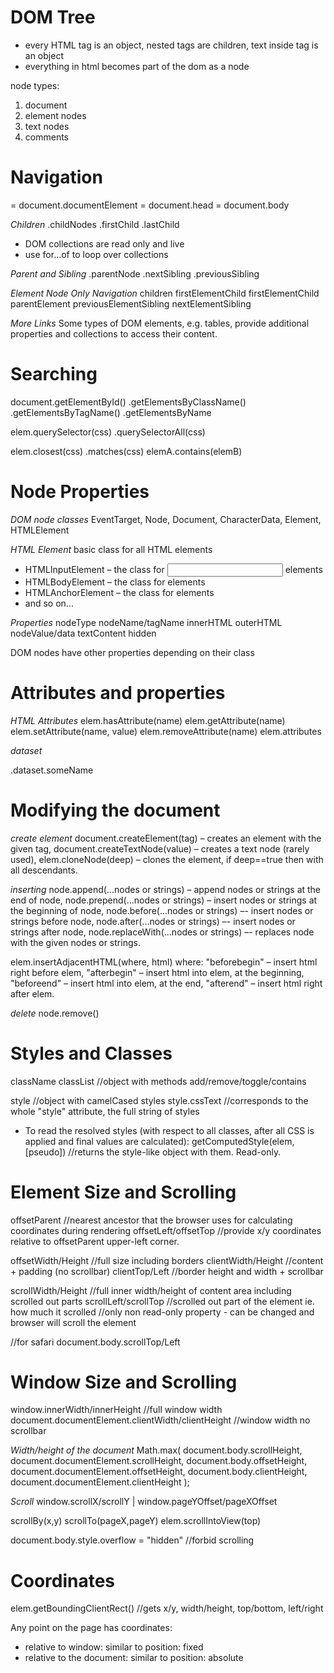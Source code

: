 # DOM Tree
- every HTML tag is an object, nested tags are children, text inside tag is an object
- everything in html becomes part of the dom as a node

node types:
1. document
2. element nodes
3. text nodes
4. comments

# Navigation
<html> = document.documentElement
<head> = document.head
<body> = document.body

*Children*
.childNodes 
.firstChild .lastChild  

- DOM collections are read only and live
- use for...of to loop over collections

*Parent and Sibling*
.parentNode
.nextSibling .previousSibling

*Element Node Only Navigation*
children 
firstElementChild firstElementChild
parentElement
previousElementSibling nextElementSibling 

*More Links*
Some types of DOM elements, e.g. tables, provide additional properties and collections to access their content.

# Searching
document.getElementById() .getElementsByClassName() .getElementsByTagName() .getElementsByName

elem.querySelector(css) .querySelectorAll(css) 

elem.closest(css) .matches(css)
elemA.contains(elemB)

# Node Properties
*DOM node classes*
EventTarget, Node, Document, CharacterData, Element, HTMLElement

*HTML Element*
basic class for all HTML elements
- HTMLInputElement – the class for <input> elements
- HTMLBodyElement – the class for <body> elements
- HTMLAnchorElement – the class for <a> elements
- and so on...

*Properties*
nodeType
nodeName/tagName
innerHTML
outerHTML
nodeValue/data
textContent
hidden

DOM nodes have other properties depending on their class

# Attributes and properties
*HTML Attributes*
elem.hasAttribute(name)
elem.getAttribute(name)
elem.setAttribute(name, value)
elem.removeAttribute(name)
elem.attributes

*dataset*
<div data-some-name="something">
.dataset.someName

# Modifying the document
*create element*
document.createElement(tag) – creates an element with the given tag,
document.createTextNode(value) – creates a text node (rarely used),
elem.cloneNode(deep) – clones the element, if deep==true then with all descendants.

*inserting*
node.append(...nodes or strings) – append nodes or strings at the end of node,
node.prepend(...nodes or strings) – insert nodes or strings at the beginning of node,
node.before(...nodes or strings) –- insert nodes or strings before node,
node.after(...nodes or strings) –- insert nodes or strings after node,
node.replaceWith(...nodes or strings) –- replaces node with the given nodes or strings.

elem.insertAdjacentHTML(where, html)
where:
"beforebegin" – insert html right before elem,
"afterbegin" – insert html into elem, at the beginning,
"beforeend" – insert html into elem, at the end,
"afterend" – insert html right after elem.

*delete*
node.remove()

# Styles and Classes
className 
classList       //object with methods add/remove/toggle/contains

style           //object with camelCased styles
style.cssText   //corresponds to the whole "style" attribute, the full string of styles

- To read the resolved styles (with respect to all classes, after all CSS is applied and final values are calculated):
getComputedStyle(elem, [pseudo])  //returns the style-like object with them. Read-only.


# Element Size and Scrolling
offsetParent          //nearest ancestor that the browser uses for calculating coordinates during rendering
offsetLeft/offsetTop  //provide x/y coordinates relative to offsetParent upper-left corner.

offsetWidth/Height    //full size including borders
clientWidth/Height    //content + padding (no scrollbar)
clientTop/Left        //border height and width + scrollbar

scrollWidth/Height    //full inner width/height of content area including scrolled out parts
scrollLeft/scrollTop  //scrolled out part of the element ie. how much it scrolled
                      //only non read-only property - can be changed and browser will scroll the element

//for safari
document.body.scrollTop/Left 

# Window Size and Scrolling
window.innerWidth/innerHeight                       //full window width
document.documentElement.clientWidth/clientHeight   //window width no scrollbar

*Width/height of the document*
Math.max(
  document.body.scrollHeight, document.documentElement.scrollHeight,
  document.body.offsetHeight, document.documentElement.offsetHeight,
  document.body.clientHeight, document.documentElement.clientHeight
);

*Scroll*
window.scrollX/scrollY | window.pageYOffset/pageXOffset

scrollBy(x,y)
scrollTo(pageX,pageY)
elem.scrollIntoView(top)

document.body.style.overflow = "hidden"   //forbid scrolling

# Coordinates
elem.getBoundingClientRect() //gets x/y, width/height, top/bottom, left/right

Any point on the page has coordinates:
- relative to window: similar to position: fixed
- relative to the document: similar to position: absolute